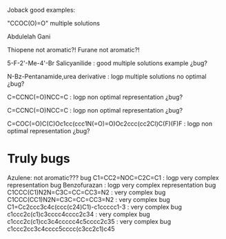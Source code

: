 Joback good examples:

"CCOC(O)=O" multiple solutions

Abdulelah Gani

Thiopene not aromatic?!
Furane not aromatic?!

5-F-2'-Me-4'-Br Salicyanilide : good multiple solutions example ¿bug?

N-Bz-Pentanamide,urea derivative : logp multiple solutions no optimal ¿bug?

C=CCNC(=O)NCC=C : logp non optimal representation ¿bug?

C=CCNC(=O)NCC=C : logp non optimal representation ¿bug?

C=COC(=O)C(C)Oc1cc(ccc1N(=O)=O)Oc2ccc(cc2Cl)C(F)(F)F : logp non optimal representation ¿bug?

# Truly bugs
Azulene: not aromatic??? bug
C1=CC2=NOC=C2C=C1 : logp very complex representation bug
Benzofurazan : logp very complex representation bug
C1CCC(C1)N2N=C3C=CC=CC3=N2 : very complex bug
C1CCC(CC1)N2N=C3C=CC=CC3=N2 : very complex bug
C1=Cc2ccc3c4c(ccc(c24)C1)-c1ccccc1-3 : very complex bug
c1ccc2c(c1)c3cccc4cccc2c34 : very complex bug
c1ccc2c(c1)cc3c4ccccc4c5cccc2c35 : very complex bug
c1ccc2cc3c4cccc5cccc(c3cc2c1)c45